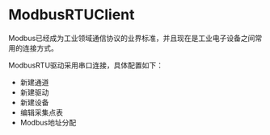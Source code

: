 # ModbusRTUClient

Modbus已经成为工业领域通信协议的业界标准，并且现在是工业电子设备之间常用的连接方式。

ModbusRTU驱动采用串口连接，具体配置如下：

- 新建通道
- 新建驱动
- 新建设备
- 编辑采集点表
- Modbus地址分配

